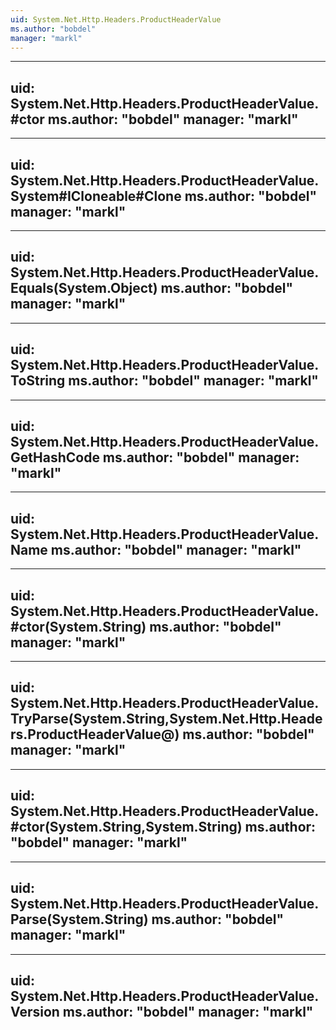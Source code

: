 ```yaml
---
uid: System.Net.Http.Headers.ProductHeaderValue
ms.author: "bobdel"
manager: "markl"
---
```


---
uid: System.Net.Http.Headers.ProductHeaderValue.#ctor
ms.author: "bobdel"
manager: "markl"
---

---
uid: System.Net.Http.Headers.ProductHeaderValue.System#ICloneable#Clone
ms.author: "bobdel"
manager: "markl"
---

---
uid: System.Net.Http.Headers.ProductHeaderValue.Equals(System.Object)
ms.author: "bobdel"
manager: "markl"
---

---
uid: System.Net.Http.Headers.ProductHeaderValue.ToString
ms.author: "bobdel"
manager: "markl"
---

---
uid: System.Net.Http.Headers.ProductHeaderValue.GetHashCode
ms.author: "bobdel"
manager: "markl"
---

---
uid: System.Net.Http.Headers.ProductHeaderValue.Name
ms.author: "bobdel"
manager: "markl"
---

---
uid: System.Net.Http.Headers.ProductHeaderValue.#ctor(System.String)
ms.author: "bobdel"
manager: "markl"
---

---
uid: System.Net.Http.Headers.ProductHeaderValue.TryParse(System.String,System.Net.Http.Headers.ProductHeaderValue@)
ms.author: "bobdel"
manager: "markl"
---

---
uid: System.Net.Http.Headers.ProductHeaderValue.#ctor(System.String,System.String)
ms.author: "bobdel"
manager: "markl"
---

---
uid: System.Net.Http.Headers.ProductHeaderValue.Parse(System.String)
ms.author: "bobdel"
manager: "markl"
---

---
uid: System.Net.Http.Headers.ProductHeaderValue.Version
ms.author: "bobdel"
manager: "markl"
---
